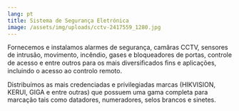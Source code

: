 ```yaml
---
lang: pt
title: Sistema de Segurança Eletrónica
image: /assets/img/uploads/cctv-2417559_1280.jpg
---
```

Fornecemos e instalamos alarmes de segurança, camâras CCTV, sensores de intrusão, movimento, incêndio, gases e bloqueadores de portas, controle de acesso e entre outros para os mais diversiﬁcados ﬁns e aplicações, incluindo o acesso ao controlo remoto.

Distribuímos as mais credenciadas e privilegiadas marcas (HIKVISION, KERUI, GIGA e entre outras) que possuem uma gama completa para marcação tais como datadores, numeradores, selos brancos e sinetes.
